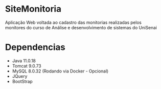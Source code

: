 # SiteMonitoria
Aplicação Web voltada ao cadastro das monitorias realizadas pelos monitores do curso de Análise e desenvolvimento de sistemas do UniSenai

# Dependencias
- Java 11.0.18
- Tomcat 9.0.73
- MySQL 8.0.32 (Rodando via Docker - Opcional)
- JQuery
- BootStrap